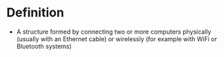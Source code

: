# Definition
- A structure formed by connecting two or more computers physically (usually with an Ethernet cable) or wirelessly (for example with WiFi or Bluetooth systems)